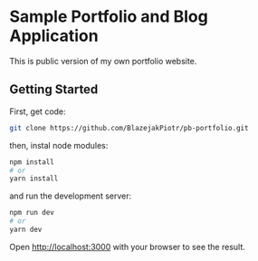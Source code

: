 # Sample Portfolio and Blog Application

This is public version of my own portfolio website.

## Getting Started

First, get code:

```bash
git clone https://github.com/BlazejakPiotr/pb-portfolio.git
```

then, instal node modules:

```bash
npm install
# or
yarn install
```

and run the development server:

```bash
npm run dev
# or
yarn dev
```

Open [http://localhost:3000](http://localhost:3000) with your browser to see the result.
